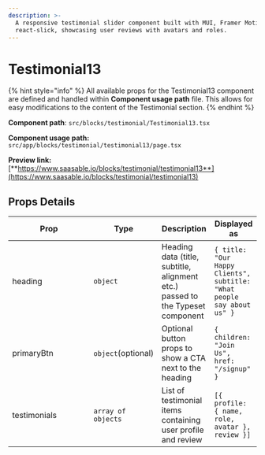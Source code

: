 ```yaml
---
description: >-
  A responsive testimonial slider component built with MUI, Framer Motion, and
  react-slick, showcasing user reviews with avatars and roles.
---
```


# Testimonial13

{% hint style="info" %}
All available props for the Testimonial13 component are defined and handled within **Component usage path** file. This allows for easy modifications to the content of the Testimonial section.
{% endhint %}

**Component path**: `src/blocks/testimonial/Testimonial13.tsx`

**Component usage path:**  `src/app/blocks/testimonial/testimonial13/page.tsx`

**Preview link:** [**https://www.saasable.io/blocks/testimonial/testimonial13**](https://www.saasable.io/blocks/testimonial/testimonial13)

## Props Details

<table><thead><tr><th width="149">Prop</th><th>Type</th><th>Description</th><th>Displayed as</th></tr></thead><tbody><tr><td>heading</td><td><code>object</code></td><td>Heading data (title, subtitle, alignment etc.) passed to the Typeset component</td><td><code>{ title: "Our Happy Clients", subtitle: "What people say about us" }</code></td></tr><tr><td>primaryBtn</td><td><code>object</code>(optional)</td><td>Optional button props to show a CTA next to the heading</td><td><code>{ children: "Join Us", href: "/signup" }</code></td></tr><tr><td>testimonials</td><td><code>array of objects</code></td><td>List of testimonial items containing user profile and review</td><td><code>[{ profile: { name, role, avatar }, review }]</code></td></tr></tbody></table>

